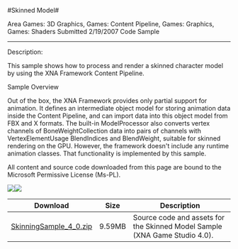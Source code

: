 #Skinned Model#

Area
Games: 3D Graphics, Games: Content Pipeline, Games: Graphics, Games: Shaders
Submitted
2/19/2007
Code Sample

---

Description:

This sample shows how to process and render a skinned character model by using the XNA Framework Content Pipeline.
 

Sample Overview

Out of the box, the XNA Framework provides only partial support for animation. It defines an intermediate object model for storing animation data inside the Content Pipeline, and can import data into this object model from FBX and X formats. The built-in ModelProcessor also converts vertex channels of BoneWeightCollection data into pairs of channels with VertexElementUsage BlendIndices and BlendWeight, suitable for skinned rendering on the GPU. However, the framework doesn't include any runtime animation classes. That functionality is implemented by this sample.


All content and source code downloaded from this page are bound to the Microsoft Permissive License (Ms-PL).
	
![](https://github.com/kniEngine/XNAGameStudio/blob/master/Images/XNA_Skinning_01_small.jpg)![](https://github.com/kniEngine/XNAGameStudio/blob/master/Images/XNA_Skinning_02_small.jpg)	

 
Download | Size | Description
---|---|---|
[SkinningSample_4_0.zip](https://github.com/kniEngine/XNAGameStudio/blob/master/Samples/SkinningSample_4_0.zip?raw=true) | 9.59MB | Source code and assets for the Skinned Model Sample (XNA Game Studio 4.0). 